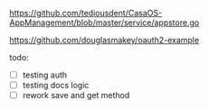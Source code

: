 https://github.com/tediousdent/CasaOS-AppManagement/blob/master/service/appstore.go


https://github.com/douglasmakey/oauth2-example


todo:
- [ ] testing auth 
- [ ] testing docs logic 
- [ ] rework save and get method 